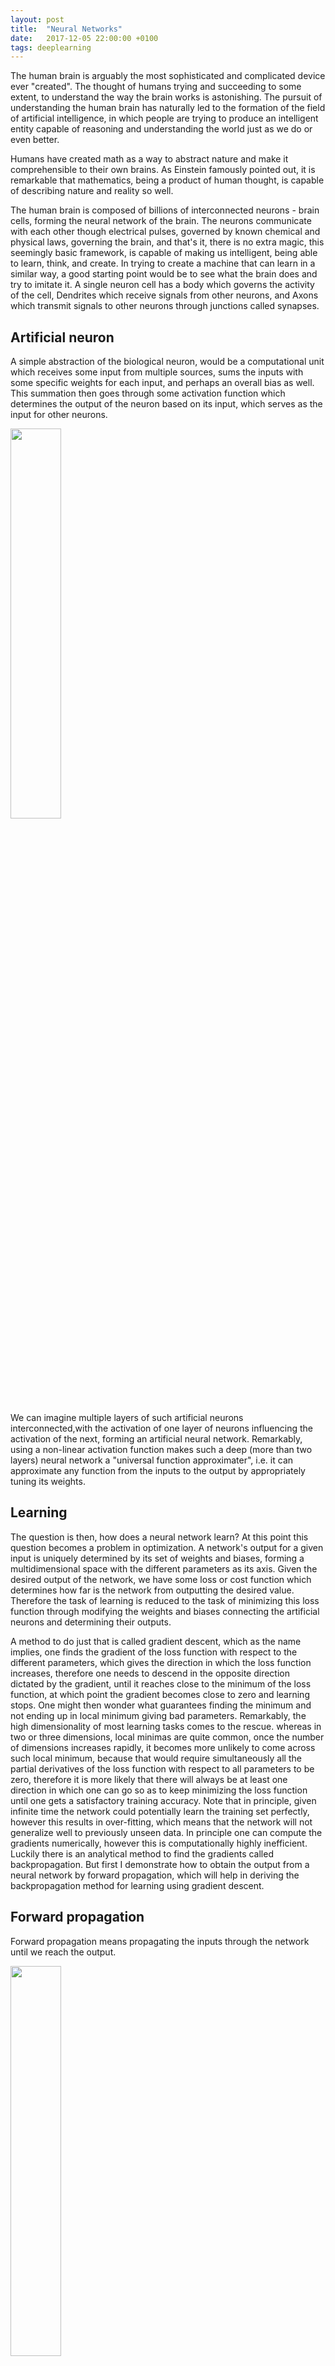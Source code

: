 ```yaml
---
layout: post
title:  "Neural Networks"
date:   2017-12-05 22:00:00 +0100
tags: deeplearning
---
```


The human brain is arguably the most sophisticated and complicated device ever "created". The thought of humans trying and succeeding to some extent, to understand the way the brain works is astonishing.
The pursuit of understanding the human brain has naturally led to the formation of the field of artificial intelligence, in which people are trying to produce an intelligent entity capable of reasoning and understanding the world just as we do or even better. 

Humans have created math as a way to abstract nature and make it comprehensible to their own brains. As Einstein famously pointed out, it is remarkable that mathematics, being a product of human thought, is capable of describing nature and reality so well.

The human brain is composed of billions of interconnected neurons - brain cells, forming the neural network of the brain. The neurons communicate with each other though electrical pulses, governed by known chemical and physical laws, governing the brain, and that's it, there is no extra magic, this seemingly basic framework, is capable of making us intelligent, being able to learn, think, and create. 
In trying to create a machine that can learn in a similar way, a good starting point would be to see what the brain does and try to imitate it. A single neuron cell has a body which governs the activity of the cell, Dendrites which receive signals from other neurons, and Axons which transmit signals to other neurons through junctions called synapses.

## Artificial neuron

A simple abstraction of the biological neuron, would be a computational unit which receives some input from multiple sources, sums the inputs with some specific weights for each input, and perhaps an overall bias as well. This summation then goes through some activation function which determines the output of the neuron based on its input, which serves as the input for other neurons.

<img src='/assets/simple.png' width='40%'>

We can imagine multiple layers of such artificial neurons interconnected,with the activation of one layer of neurons influencing the activation of the next, forming an artificial neural network.
Remarkably, using a non-linear activation function makes such a deep (more than two layers) neural network a "universal function approximater", i.e. it can approximate any function from the inputs to the output by appropriately tuning its weights.

## Learning

The question is then, how does a neural network learn? At this point this question becomes a problem in optimization. A network's output for a given input is uniquely determined by its set of weights and biases, forming a multidimensional space with the different parameters as its axis. Given the desired output of the network, we have some loss or cost function which determines how far is the network from outputting the desired value. Therefore the task of learning is reduced to the task of minimizing this loss function through modifying the weights and biases connecting the artificial neurons and determining their outputs.

A method to do just that is called gradient descent, which as the name implies, one finds the gradient of the loss function with respect to the different parameters, which gives the direction in which the loss function increases, therefore one needs to descend in the opposite direction dictated by the gradient, until it reaches close to the minimum of the loss function, at which point the gradient becomes close to zero and learning stops. One might then wonder what guarantees finding the minimum and not ending up in local minimum giving bad parameters. Remarkably, the high dimensionality of most learning tasks comes to the rescue. whereas in two or three dimensions, local minimas are quite common, once the number of dimensions increases rapidly, it becomes more unlikely to come across such local minimum, because that would require simultaneously all the partial derivatives of the loss function with respect to all parameters to be zero, therefore it is more likely that there will always be at least one direction in which one can go so as to keep minimizing the loss function until one gets a satisfactory training accuracy. Note that in principle, given infinite time the network could potentially learn the training set perfectly, however this results in over-fitting, which means that the network will not generalize well to previously unseen data.
In principle one can compute the gradients numerically, however this is computationally highly inefficient. Luckily there is an analytical method to find the gradients called backpropagation. But first I demonstrate how to obtain the output from a neural network by forward propagation, which will help in deriving the backpropagation method for learning using gradient descent.

## Forward propagation

Forward propagation means propagating the inputs through the network until we reach the output. 

<img src='/assets/nn.png' width='40%'/>

(a function I wrote for generating images of neural network graphs with given number of layers and nodes can be found <a href='https://github.com/markd87/markd87.github.io/blob/old-site/articles/nn_graph.ipynb' target="_blank">here</a>).

To demonstrate the feed-forward network, we consider a network with one hidden layer (the smallest possible deep neural network). We also use vectorized form for the equations in order to simplify notation and allow for efficient implementation.

The input layer is column vector of size $n_{input}$,
next we have a hidden layer with $n_{h}$ nodes. The hidden layer is connected to the inputs with a weight matrix $W_{h}$ of size $n_{h}\times n_{input}$, such that $W^{h}_{ij}$ is the weight connecting input node $i$ to hidden note $j$. Additionally we have a bias vector ${\bf b}_{h}$ of size $n_{h}$ for the hidden layer.
Finally, we have an output layer with $n_{output}$ nodes, which can denote either different classes in a supervised classification problem, or real values in a regression type problem. The output layer is similarly connected to the hidden layer with a weight matrix $W_{o}$ of size $n_{o}\times n_{h}$, and a bias vector ${\bf b}_{o}$ for the output nodes of size.

$$
z_{h}=W_{h}\cdot X_{input}+b_{h}, \quad (n_{h}) \\
a_{h}=f(z_{h}), 
\\
z_{o} = W_{o}\cdot a_{h}+b_{o}, \quad (n_{o})
\\
a_{o} = f(z_{o}), \quad (n_{o}).
$$

In parenthesis I give the output dimensions in each step.

## Backpropagation

In order to know how a given weight influences the output, which is given by the gradient of the output with respect to a given weight, one therefore needs to go backwards from the output, and chain together the derivatives of the intermediate outputs from each layer. Also known as the chain rule. We start with a loss function $L(W,b)$ which is a function of the weights and biases. The gradient descent minimization process updates the parameters at each learning step according to,

$$
W:= W -\eta \nabla_{W}L(W,b)
\\
b:= b - \eta \nabla_{b}L(W,b),
$$

where $\eta$ is the learning rate.
To obtain the gradients we employ the chain rule,

$$
      \frac{\partial L}{\partial W^{o}_{ij}} = \frac{\partial L}{\partial a^{o}_i} \frac{\partial a^{o}_i}{\partial z^{o}_i}\frac{\partial z^{o}_i}{\partial W^{o}_{ij}} = \nabla_{a_{o}} L \times f'(z_{o}) \cdot a_{h}^T,
      \\
      \frac{\partial L}{\partial b_{o}}=\nabla_{a_{o}} L \times f'(z_{o}) \cdot a_{h}^T,
      \\
      \frac{\partial L}{\partial W^{h}_{ij}} = \frac{\partial L}{\partial a^{o}_k} \frac{\partial a^{o}_k}{\partial z^{o}_k}\frac{\partial z^{o}_k}{\partial a_i^{h}}\frac{\partial a_i^{h}}{\partial z_i^{h}}\frac{\partial z_i^{h}}{\partial W_{ij}^{h}}=
      (\nabla_{a_{o}} L\times f'(z_{o}))\cdot W^T_{o} f'(z_{h})\cdot
      x^T,
      \\
      \frac{\partial L}{\partial b_{h}}=(\nabla_{a_{o}} L\times f'(z_{o}))\cdot W^T_{o} f'(z_{h}).
$$

Using a single data point for updating the weights is known as stochastic gradient descent, due to the noisier but faster nature of the updates, alternatively there is batch or mini-batch gradient descent, where the input contains several data points forming an input matrix of size $n_{input}\times n_{data}$, which is closer to the true gradient of the loss but is more expensive computationally.
(a stack exchange <a href='https://stats.stackexchange.com/questions/49528/batch-gradient-descent-versus-stochastic-gradient-descent' target="_blank">answer</a> on pros and cons of the two limits.)

A few common non-linear activation functions are the sigmoid, tanh, and relu. Note from the backpropagation equations that the learning depends on the derivatives of the activation functions. Below I show the activations functions and their derivatives.

<img src='/assets/activations.png' width='60%'>

Two common loss functions are the mean square error and the cross entropy given for a single sample by,

$$
      L_2=\frac{1}{2} \sum_j (y_j- a^o_j)^2,
      \\
      L_c=-\sum_j^{n_o}[y_j \log(a^o_j)+(1-y_j)\log(1-a_j^o)],
$$

where $y_j$ denotes the true value for node $j$, and $a_o$ the network's output. 

The backpropagation requires the gradients of the cost function with respect to the weights and biases. In particular we need the derivative with respect to the output,

$$
      \frac{\partial L_2}{\partial a^o_j}\frac{\partial a_j^o}{\partial z^o_j} = (y_j-a_j^o)f'(z^o_j),
      \\
      \frac{\partial L_c}{\partial a^o_j}\frac{\partial a^o_j}{\partial z^o_j} = \frac{y_j-a^o_j}{a^o_j(1-a^o_j)}f'(z^o_j)=(a^o_j-y_j),
$$

where in the second row we assumed a sigmoid activation in the output layer, satisfying (see below) $f'(z^o_j) = a^o_j(1-a^o_j)$. 
Note, that in the second case, the gradient depends only the error as opposed to the derivative of the activation function in the first case. This makes the learning faster and prevents neurons from getting saturated and stop learning.
Additionally, when considering multi-class classification problems the output layer activation is replaced by a soft-max layer

$$
    \frac{e^{z_{out}}}{\sum_{c} {e^{z_c}}},
$$

which converts the outputs into a probability distribution. In that case the cross entropy cost is given by 

$$
    L_c = -\sum\limits_j^{classes} y_j\log(a^o_j),
$$

and the gradients are given by a similar form,

$$
    \frac{\partial L_c}{\partial a^o_j}\frac{\partial a^o_j}{z^o_i}=a^o_i-y_i.
$$

A simple but historically important example of using an artificial neural network, is the XOR function, which takes two binary inputs, and outputs zero for (0,0),(1,1) and 1 for (1,0),(0,1). As the two classes (1 or 0) cannot be linearly separated, one needs to use a neural network with a hidden layer. The full ipython notebook can be found 
<a href='https://github.com/markd87/markd87.github.io/blob/master/articles/xor.ipynb' target="_blank">here</a>.

## XOR function

```
plt.scatter([0,1],[0,1],s=1000,marker='o',label='0')
plt.scatter([0,1],[1,0],s=1000,marker='X',label='1')
plt.legend(loc=(1.1,0.37),fontsize = 'xx-large',labelspacing=1.5)
plt.title('XOR function')
plt.xlim([-0.1,1.1])
plt.ylim([-0.1,1.1]);
plt.tight_layout()
```

<img src='/assets/xor.png'>

### Neural network class

```
  class neural_network:
    
    def __init__(self,ni,nh,no,activation, lr):
        self.ni = ni
        self.nh = nh
        self.no = no
        self.lr = lr
        self.activation = activation
        
        #self.wh=np.random.rand(self.nh,self.ni)
        self.wh = np.random.normal(0, 1, (self.nh, self.ni))/np.sqrt(ni)
        self.bh=np.zeros((self.nh,1))
        #self.wo=np.random.rand(self.no,self.nh)
        self.wo = np.random.normal(0, 1, (self.no, self.nh))/np.sqrt(nh)
        self.bo=np.zeros((self.no,1))
        
        if activation=='sigmoid':
            self.nonlin= lambda x: 1/(1+np.exp(-x))
            self.dnonlin= lambda x: 1/(1+np.exp(-x))*(1-1/(1+np.exp(-x)))
        elif activation=='tanh':
            self.nonlin= lambda x: np.tanh(x)
            self.dnonlin= lambda x: 1/np.cosh(x)**2
        else:
            self.nonlin=lambda x: np.maximum(x, 0, x)
            self.dnonlin=lambda x: np.ones(x.shape)*(x>0)
        
        pass

    def loss(self,y,pred):
        return np.sum(0.5*(y-pred)**2)

    def predict(self,x):
        x=x.T
        a1=self.nonlin(np.dot(self.wh,x)+self.bh)
        a2=self.nonlin(np.dot(self.wo,a1)+self.bo)
        return a2

    def train(self,X,y):
    
        X=X.T
        y=y.T
    

        #train using the whole training sample
        batch_size = X.shape[1]
    
        #number of times to go over the training data
        epochs=50000

        print('training network with ' + self.activation + ' activation:')
        for i in range(epochs):
            #input into hidden layer
            zh=np.dot(self.wh,X)+np.repeat(self.bh,batch_size,axis=1)
            #hidden layer activations
            ah=self.nonlin(zh)
            #input into output layer
            zo=np.dot(self.wo,ah)+np.repeat(self.bo,batch_size,axis=1)
            #output layer
            ao=self.nonlin(zo)        

            #output layer error - difference with true label y
            err=(ao-y)
            
            #print error every 10000 epochs
            if (i%10000==0):
                print('loss after %d epochs %f' % (i,self.loss(y,ao)))

            delo=err*self.dnonlin(zo)
            delh=(self.wo.T.dot(delo))*self.dnonlin(zh)

            #weights update
            self.wh-=self.lr*np.dot(delh,X.T)/batch_size
            self.wo-=self.lr*np.dot(delo,ah.T)/batch_size

            #biases update
            meanh=np.expand_dims(np.sum(delh,axis=1)/batch_size,1)
            meano=np.expand_dims(np.sum(delo,axis=1)/batch_size,1)
            self.bh-=self.lr*meanh
            self.bo-=self.lr*meano
            
        pass
```

### setting up network and learning

```
np.random.seed(0)

X=np.array([[0,0],[1,0],[0,1],[1,1]])
y=np.array([[0],[1],[1],[0]])

nn1=neural_network(2,2,1,'sigmoid',5)
nn2=neural_network(2,2,1,'tanh',0.3)
nn3=neural_network(2,2,1,'relu',0.1)

nn1.train(X,y)
print()
nn2.train(X,y)
print()
nn3.train(X,y)
```

```
training network with sigmoid activation:
loss after 0 epochs 0.524041
loss after 10000 epochs 0.000211
loss after 20000 epochs 0.000101
loss after 30000 epochs 0.000066
loss after 40000 epochs 0.000049

training network with tanh activation:
loss after 0 epochs 0.815223
loss after 10000 epochs 0.000089
loss after 20000 epochs 0.000041
loss after 30000 epochs 0.000026
loss after 40000 epochs 0.000019

training network with relu activation:
loss after 0 epochs 0.726709
loss after 10000 epochs 0.000000
loss after 20000 epochs 0.000000
loss after 30000 epochs 0.000000
loss after 40000 epochs 0.000000
```

### Check final network results

```
print('sigmoid net:')
for x,p in zip(X,nn1.predict(X)[0]):
    print('input :',x, 'output:', p)
    
print('tanh net:')    
for x,p in zip(X,nn2.predict(X)[0]):
    print('input :',x, 'output:', p)
    
print('relu net:')        
for x,p in zip(X,nn3.predict(X)[0]):
    print('input :',x, 'output:', p)
```

```
sigmoid net:
input : [0 0] output: 0.00498677608341
input : [1 0] output: 0.995797811796
input : [0 1] output: 0.995807280359
input : [1 1] output: 0.00427497259731
tanh net:
input : [0 0] output: 2.54374979424e-05
input : [1 0] output: 0.996137582397
input : [0 1] output: 0.996104441828
input : [1 1] output: 3.76155213167e-05
relu net:
input : [0 0] output: 4.20935895214e-15
input : [1 0] output: 1.0
input : [0 1] output: 1.0
input : [1 1] output: 1.78584538084e-15
```

#### Digits classification

The 'hello world' problem of deep learning is 
the classification of handwritten digits.
Below are some examples from the MNIST dataset,
<img src='/assets/digits.png' width='40%'>

A completely random guess indicating no learning has been done would have an average accuracy of $10%$. Therefore to show that learning has been achieved on previously unseen data, requires a significantly higher accuracy.
The ipython notebook with the code can be found <a href='https://github.com/markd87/markd87.github.io/blob/old_site/articles/digits.ipynb'>here</a>.

The neural network class with the soft max layer and the cross entropy cost function is given below. Additionally to control overfitting we include a regularization term, which aims at keeping the weights values small.

$$
L_2 = \frac{\mu}{2n}\sum_W W^2 
$$

such that the modification to the gradient of the weights is simply $\frac{1}{n}\mu W$.

```
class neural_network:
    
    def __init__(self,ni,nh,no,activation,lr,ll):
        self.ni = ni
        self.nh = nh
        self.no = no
        self.lr = lr
        self.activation = activation
        self.reg = ll
        
        np.random.seed(0)
        self.wh = np.random.normal(0, 1, (self.nh, self.ni))/np.sqrt(ni)
        self.bh=np.zeros((self.nh,1))
        self.wo = np.random.normal(0, 1, (self.no, self.nh))/np.sqrt(nh)
        self.bo=np.zeros((self.no,1))
        
        if activation=='sigmoid':
            self.nonlin= lambda x: 1/(1+np.exp(-x))
            self.dnonlin= lambda x: 1/(1+np.exp(-x))*(1-1/(1+np.exp(-x)))
        elif activation=='tanh':
            self.nonlin= lambda x: np.tanh(x)
            self.dnonlin= lambda x: 1/np.cosh(x)**2
        else:
            self.nonlin=lambda x: np.maximum(x, 0, x)
            self.dnonlin=lambda x: np.ones(x.shape)*(x>0)
        
        pass

    def loss(self,y,pred):
        return np.sum(np.nan_to_num(-y*np.log(pred)))+self.reg/2*(np.sum(self.wh[:]**2)+np.sum(self.wo[:]**2))

    @staticmethod
    def softmax(z):
        sm=np.sum(np.exp(z))
        return np.exp(z)/sm
    
    def predict(self,x):
        x=np.array(x,ndmin=2).T
        a1=self.nonlin(np.dot(self.wh,x)+self.bh)
        a2=np.dot(self.wo,a1)+self.bo
        o2=self.softmax(a2)
        return o2

    
    def score(self,X,y):
        score_lst=[]
        for i in range(y.shape[1]):
            pred=np.argmax(self.predict(X[:,i]))
            yv=np.argmax(y[:,i])
            score_lst.append(np.int(pred==yv))

        print('accuracy: ', np.sum(score_lst)/len(score_lst))        
        # return list of scores
        return score_lst

    def train(self,X,y):

        #train using the whole training sample
        batch_size = 1 #X.shape[1]
    
        #number of times to go over the training data
        epochs=200

        loss_lst=[]
        print('training network with ' + self.activation + ' activation:')
        for i in range(epochs):
            ls=0
            m=0  
            gradwh=0
            gradwo=0
            gradbh=0
            gradbo=0
            
            for (xi,yi) in zip(X.T,y.T):    
                m+=1
                xi=np.array(xi,ndmin=2).T
                yi=np.array(yi,ndmin=2).T
                #input into hidden layer
                zh=np.dot(self.wh,xi)+self.bh
                #hidden layer activations
                ah=self.nonlin(zh)
                #input into output layer
                zo=np.dot(self.wo,ah)+self.bo
                #output layer
            
                #ao=self.nonlin(zo)        
                ao=self.softmax(zo)

                #output layer error - difference with true label y
                err=(ao-yi)
            
                ls+=(self.loss(yi,ao))
                
                delo = err
                
                delh=(self.wo.T.dot(delo))*self.dnonlin(zh)

                gradwh+=np.dot(delh,xi.T)
                gradwo+=np.dot(delo,ah.T)
                gradbh+=delh
                gradbo+=delo
                
                minibatch=10
                if m%minibatch==0:
                    #weights update
                    self.wh-=self.lr*(gradwh)/minibatch+self.lr*self.reg*self.wh
                    self.wo-=self.lr*(gradwo)/minibatch+self.lr*self.reg*self.wo

                    #biases update
                    self.bh-=self.lr*gradbh/minibatch
                    self.bo-=self.lr*gradbo/minibatch
                    
                    gradwh=0
                    gradwo=0
                    gradbh=0
                    gradbo=0
            
            loss_lst.append(ls)
            if (i%10==0):
                print('epoch: ',i,', loss: ',ls)

        plt.plot(loss_lst) 
        plt.show()
        
        pass
```

I create an instance of the neural network class, with $784$ input nodes representing the $8\times 28$ pixels in the grayscale image of a digit. 100 hidden layer nodes, and 10 output nodes for the 10 digits. I use ReLU activation, 0.1 learning rate and 0.002 regularization parameter.
I split the training set consisting of 20000 samples into 18000 training samples and 2000 validation samples, which allow to tune the hyperparameters such as the learning rate, regularization etc.
The model is then tested on a test set with 10000 samples.
I then train the network for 200 epochs and minibatch of size 10.

```
nn1=neural_network(784,100,10,'relu',0.1,0.002)
nn1.train(x_train,y_train)
```

```
training network with relu activation:
epoch:  0 , loss:  9408.25257833
epoch:  10 , loss:  4440.39945997
epoch:  20 , loss:  4333.96701063
epoch:  30 , loss:  4277.59876745
epoch:  40 , loss:  4244.73716297
epoch:  50 , loss:  4234.4720515
epoch:  60 , loss:  4224.44056598
epoch:  70 , loss:  4213.89872276
epoch:  80 , loss:  4206.53568999
epoch:  90 , loss:  4195.75618751
epoch:  100 , loss:  4192.46048788
epoch:  110 , loss:  4193.168517
epoch:  120 , loss:  4183.1714839
epoch:  130 , loss:  4178.7188555
epoch:  140 , loss:  4177.35391609
epoch:  150 , loss:  4173.00837802
epoch:  160 , loss:  4175.69934598
epoch:  170 , loss:  4172.88872587
epoch:  180 , loss:  4177.35118544
epoch:  190 , loss:  4173.31381838
```

The loss as a function of epoch number
<img src='/assets/loss.png'>

```
print('train set:') 
train_score=nn1.score(x_train,y_train)
print('validation set:') 
val_score=nn1.score(x_val,y_val)
print('test set:') 
test_score=nn1.score(x_test,y_test)
```

```
train set:
accuracy:  0.983166666667
validation set:
accuracy:  0.963
test set:
accuracy:  0.9649
```

I get a test set accuracy of 96.5%.